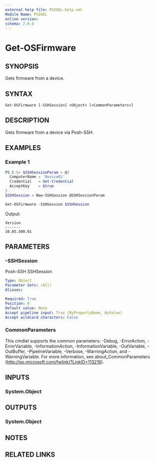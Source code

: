 ```yaml
---
external help file: PSIGEL-help.xml
Module Name: PSIGEL
online version:
schema: 2.0.0
---
```


# Get-OSFirmware

## SYNOPSIS
Gets firmware from a device.

## SYNTAX

```
Get-OSFirmware [-SSHSession] <Object> [<CommonParameters>]
```

## DESCRIPTION
Gets firmware from a device via Posh-SSH.

## EXAMPLES

### Example 1
```powershell
PS C:\> $SSHSessionParam = @{
  ComputerName = 'Device01'
  Credential   = Get-Credential
  AcceptKey    = $true
}
$SSHSession = New-SSHSession @SSHSessionParam

Get-OSFirmware -SSHSession $SSHSession
```

Output:

```console
Version
-------
10.05.500.01
```

## PARAMETERS

### -SSHSession
Posh-SSH SSHSession

```yaml
Type: Object
Parameter Sets: (All)
Aliases:

Required: True
Position: 0
Default value: None
Accept pipeline input: True (ByPropertyName, ByValue)
Accept wildcard characters: False
```

### CommonParameters
This cmdlet supports the common parameters: -Debug, -ErrorAction, -ErrorVariable, -InformationAction, -InformationVariable, -OutVariable, -OutBuffer, -PipelineVariable, -Verbose, -WarningAction, and -WarningVariable.
For more information, see about_CommonParameters (http://go.microsoft.com/fwlink/?LinkID=113216).

## INPUTS

### System.Object

## OUTPUTS

### System.Object
## NOTES

## RELATED LINKS
